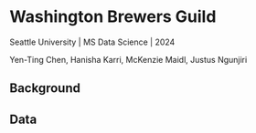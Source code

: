 # Washington Brewers Guild
Seattle University | MS Data Science | 2024

Yen-Ting Chen, Hanisha Karri, McKenzie Maidl, Justus Ngunjiri

## Background

## Data
